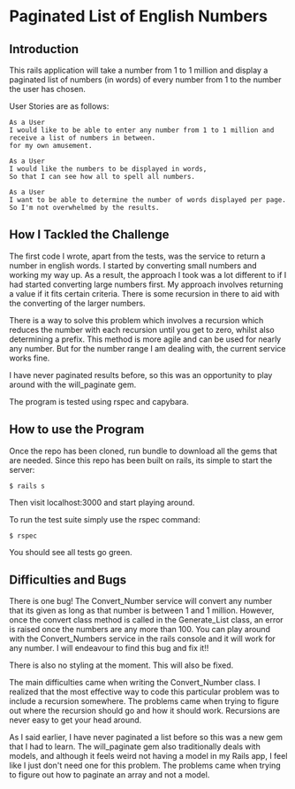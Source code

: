 Paginated List of English Numbers
=================


Introduction
---------
This rails application will take a number from 1 to 1 million and display a
paginated list of numbers (in words) of every number from 1 to the number the user
has chosen.

User Stories are as follows:

```
As a User
I would like to be able to enter any number from 1 to 1 million and receive a list of numbers in between.
for my own amusement.

As a User
I would like the numbers to be displayed in words,
So that I can see how all to spell all numbers.

As a User
I want to be able to determine the number of words displayed per page.
So I'm not overwhelmed by the results.
```


How I Tackled the Challenge
-------
The first code I wrote, apart from the tests, was the service to return a number
in english words. I started by converting small numbers and working my way up. As a
result, the approach I took was a lot different to if I had started converting large numbers first.
My approach involves returning a value if it fits certain criteria. There is some recursion in there
to aid with the converting of the larger numbers.

There is a way to solve this problem which involves a recursion which reduces the number with each recursion until you get to zero, whilst also determining a prefix. This method is more
agile and can be used for nearly any number. But for the number range I am dealing with, the current service
works fine.

I have never paginated results before, so this was an opportunity to play around with
the will_paginate gem.

The program is tested using rspec and capybara.

How to use the Program
-----

Once the repo has been cloned, run bundle to download all the gems that are needed.
Since this repo has been built on rails, its simple to start the server:

```
$ rails s
```

Then visit localhost:3000 and start playing around.

To run the test suite simply use the rspec command:

```
$ rspec

```

You should see all tests go green.


Difficulties and Bugs
-----

There is one bug! The Convert_Number service will convert any number that its given
as long as that number is between 1 and 1 million. However, once the convert class method is called
in the Generate_List class, an error is raised once the numbers are any more than 100. You can play around with the 
Convert_Numbers service in the rails console and it will work for any number. 
I will endeavour to find this bug and fix it!!

There is also no styling at the moment. This will also be fixed.

The main difficulties came when writing the Convert_Number class. I realized that the most
effective way to code this particular problem was to include a recursion somewhere. The problems came when
trying to figure out where the recursion should go and how it should work. Recursions are never easy to get
your head around.

As I said earlier, I have never paginated a list before so this was a new gem that
I had to learn. The will_paginate gem also traditionally deals with models, and although
it feels weird not having a model in my Rails app, I feel like I just don't need one for this problem.
The problems came when trying to figure out how to paginate an array and not a model. 
